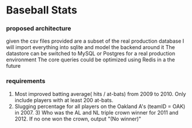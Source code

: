 # Baseball Stats


### proposed architecture

given the csv files provided are a subset of the real production database
I will import everything into sqlite and model the backend around it
The datastore can be switched to MySQL or Postgres for a real production environment
The core queries could be optimized using Redis in a the future 


### requirements

1) Most improved batting average( hits / at-bats) from 2009 to 2010. Only include players with at least 200 at-bats.
2) Slugging percentage for all players on the Oakland A's (teamID = OAK) in 2007. 3) Who was the AL and NL triple crown winner for 2011 and 2012. If no one won the crown, output "(No winner)"

